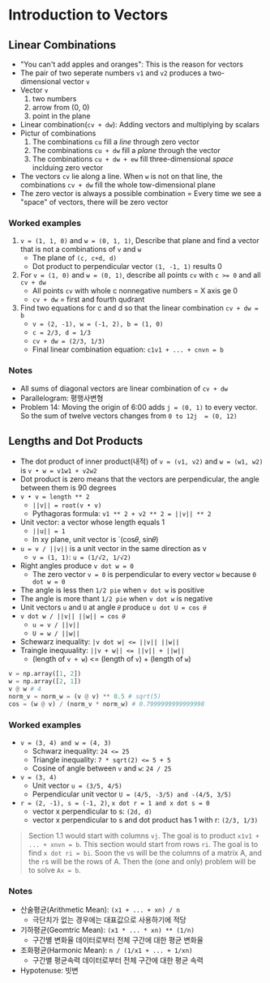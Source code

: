 # Introduction to Vectors

## Linear Combinations

- "You can't add apples and oranges": This is the reason for vectors
- The pair of two seperate numbers `v1` and `v2` produces a two-dimensional vector `v`
- Vector `v`
    1. two numbers
    2. arrow from (0, 0)
    3. point in the plane
- Linear combination(`cv + dw`): Adding vectors and multiplying by scalars
- Pictur of combinations
    1. The combinations `cu` fill a *line* through zero vector
    2. The combinations `cu + dw` fill a *plane* through the vector
    3. The combinations `cu + dw + ew` fill three-dimensional *space* inclduing zero vector
- The vectors `cv` lie along a line. When `w` is not on that line, the combinations `cv + dw` fill the whole tow-dimensional plane
- The zero vector is always a possible combination = Every time we see a "space" of vectors, there will be zero vector

### Worked examples

1. `v = (1, 1, 0)` and `w = (0, 1, 1)`, Describe that plane and find a vector that is not a combinations of `v` and `w`
    - The plane of `(c, c+d, d)`
    - Dot product to perpendicular vector `(1, -1, 1)` results 0
2. For `v = (1, 0)` and `w = (0, 1)`, describe all points `cv` with `c >= 0` and all `cv + dw`
    - All points `cv` with whole c nonnegative numbers = X axis ge 0
    - `cv + dw` = first and fourth qudrant
3. Find two equations for c and d so that the linear combination `cv + dw = b`
    - `v = (2, -1), w = (-1, 2), b = (1, 0)`
    - `c = 2/3, d = 1/3`
    - `cv + dw = (2/3, 1/3)`
    - Final linear combination equation: `c1v1 + ... + cnvn = b`

### Notes

- All sums of diagonal vectors are linear combination of `cv + dw`
- Parallelogram: 평행사변형
- Problem 14: Moving the origin of 6:00 adds `j = (0, 1)` to every vector. So the sum of twelve vectors changes from `0 to 12j  = (0, 12)`


## Lengths and Dot Products

- The dot product of inner product(내적) of `v = (v1, v2)` and `w = (w1, w2)` is `v • w = v1w1 + v2w2`
- Dot product is zero means that the vectors are perpendicular, the angle between them is 90 degrees
- `v • v = length ** 2`
    - `||v|| = root(v • v)`
    - Pythagoras formula: `v1 ** 2 + v2 ** 2 = ||v|| ** 2`
- Unit vector: a vector whose length equals 1
    - `||u|| = 1`
    - In xy plane, unit vector is `(cos𝜃, sin𝜃)
- `u = v / ||v||` is a unit vector in the same direction as v
    - `v = (1, 1)`: `u = (1/√2, 1/√2)`
- Right angles produce `v dot w = 0`
    - The zero vector `v = 0` is perpendicular to every vector `w` because `0 dot w = 0`
- The angle is less then `1/2 pie` when `v dot w` is positive
- The angle is more thant `1/2 pie` when `v dot w` is negative
- Unit vectors `u` and `U` at angle `𝜃` produce `u dot U = cos 𝜃`
- `v dot w / ||v|| ||w|| = cos 𝜃`
    - `u = v / ||v||`
    - `U = w / ||w||`
- Schewarz inequality: `|v dot w| <= ||v|| ||w||`
- Traingle inequuality: `||v + w|| <= ||v|| + ||w||`
    - (length of `v + w`) <= (length of `v`) + (length of `w`)

```python
v = np.array([1, 2])
w = np.array([2, 1])
v @ w # 4
norm_v = norm_w = (v @ v) ** 0.5 # sqrt(5)
cos = (w @ v) / (norm_v * norm_w) # 0.7999999999999998
```
### Worked examples

- `v = (3, 4) and w = (4, 3)`
    - Schwarz inequality: `24 <= 25`
    - Triangle inequality: `7 * sqrt(2) <= 5 + 5`
    - Cosine of angle between `v` and `w`: `24 / 25`
- `v = (3, 4)`
    - Unit vector `u = (3/5, 4/5)`
    - Perpendicular unit vector `U = (4/5, -3/5) and -(4/5, 3/5)`
- `r = (2, -1), s = (-1, 2)`, `x dot r = 1 and x dot s = 0`
    - vector x perpendicular to s: `(2d, d)`
    - vector x perpendicular to s and dot product has 1 with r: `(2/3, 1/3)`

> Section 1.1 would start with columns `vj`. The goal is to product `x1v1 + ... + xnvn = b`. This section would start from rows `ri`. The goal is to find `x dot ri = bi`. Soon the `v`s will be the columns of a matrix A, and the `r`s will be the rows of A. Then the (one and only) problem will be to solve `Ax = b`.

### Notes

- 산술평균(Arithmetic Mean): `(x1 + ... + xn) / n`
    - 극단치가 없는 경우에는 대표값으로 사용하기에 적당
- 기하평균(Geomtric Mean): `(x1 * ... * xn) ** (1/n)`
    - 구간별 변화율 데이터로부터 전체 구간에 대한 평균 변화율
- 조화평균(Harmonic Mean): `n / (1/x1 + ... + 1/xn)`
    - 구간별 평균속력 데이터로부터 전체 구간에 대한 평균 속력
- Hypotenuse: 빗변
